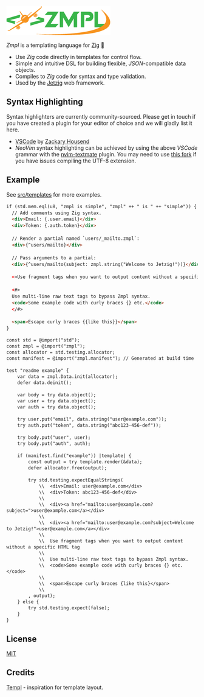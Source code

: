 ![Zmpl logo](public/zmpl.png)

_Zmpl_ is a templating language for [Zig](https://ziglang.org/) :lizard:

* Use _Zig_ code directly in templates for control flow.
* Simple and intuitive DSL for building flexible, _JSON_-compatible data objects.
* Compiles to _Zig_ code for syntax and type validation.
* Used by the [Jetzig](https://github.com/bobf/jetzig) web framework.

## Syntax Highlighting

Syntax highlighters are currently community-sourced. Please get in touch if you have created a plugin for your editor of choice and we will gladly list it here.

* [VSCode](https://github.com/z1fire/zmpl-syntax-highlighting-vscode) by [Zackary Housend](https://github.com/z1fire)
* _NeoVim_ syntax highlighting can be achieved by using the above _VSCode_ grammar with the [nvim-textmate](https://github.com/icedman/nvim-textmate) plugin. You may need to use [this fork](https://github.com/bobf/nvim-textmate) if you have issues compiling the UTF-8 extension.

## Example

See [src/templates](src/templates) for more examples.

```html
if (std.mem.eql(u8, "zmpl is simple", "zmpl" ++ " is " ++ "simple")) {
  // Add comments using Zig syntax.
  <div>Email: {.user.email}</div>
  <div>Token: {.auth.token}</div>

  // Render a partial named `users/_mailto.zmpl`:
  <div>{^users/mailto}</div>

  // Pass arguments to a partial:
  <div>{^users/mailto(subject: zmpl.string("Welcome to Jetzig!"))}</div>

  <>Use fragment tags when you want to output content without a specific HTML tag</>

  <#>
  Use multi-line raw text tags to bypass Zmpl syntax.
  <code>Some example code with curly braces {} etc.</code>
  </#>

  <span>Escape curly braces {{like this}}</span>
}
```

```zig
const std = @import("std");
const zmpl = @import("zmpl");
const allocator = std.testing.allocator;
const manifest = @import("zmpl.manifest"); // Generated at build time

test "readme example" {
    var data = zmpl.Data.init(allocator);
    defer data.deinit();

    var body = try data.object();
    var user = try data.object();
    var auth = try data.object();

    try user.put("email", data.string("user@example.com"));
    try auth.put("token", data.string("abc123-456-def"));

    try body.put("user", user);
    try body.put("auth", auth);

    if (manifest.find("example")) |template| {
        const output = try template.render(&data);
        defer allocator.free(output);

        try std.testing.expectEqualStrings(
            \\  <div>Email: user@example.com</div>
            \\  <div>Token: abc123-456-def</div>
            \\
            \\  <div><a href="mailto:user@example.com?subject=">user@example.com</a></div>
            \\
            \\  <div><a href="mailto:user@example.com?subject=Welcome to Jetzig!">user@example.com</a></div>
            \\
            \\  Use fragment tags when you want to output content without a specific HTML tag
            \\
            \\  Use multi-line raw text tags to bypass Zmpl syntax.
            \\  <code>Some example code with curly braces {} etc.</code>
            \\
            \\  <span>Escape curly braces {like this}</span>
            \\
        , output);
    } else {
        try std.testing.expect(false);
    }
}
```

## License

[MIT](LICENSE)

## Credits

[Templ](https://github.com/a-h/templ) - inspiration for template layout.
